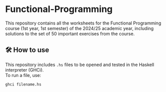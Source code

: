 # Functional-Programming

This repository contains all the worksheets for the Functional Programming course (1st year, 1st semester) of the 2024/25 academic year, including solutions to the set of 50 important exercises from the course.

## 🛠️ How to use

This repository includes `.hs` files to be opened and tested in the Haskell interpreter (GHCi).  
To run a file, use:

```bash
ghci filename.hs


